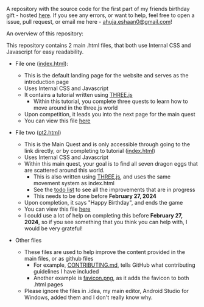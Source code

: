 A repository with the source code for the first part of my friends birthday gift - hosted [here](https://ahujaesh.github.io/birthday-surprise/). If you see any errors, or want to help, feel free to open a issue, pull request, or email me here - ahuja.eshaan0@gmail.com!

An overview of this repository:

This repository contains 2 main .html files, that both use Internal CSS and Javascript for easy readability.

- File one ([index.html](https://github.com/ahujaesh/birthday-surprise/blob/main/index.html)):
    - This is the default landing page for the website and serves as the introduction page
    - Uses Internal CSS and Javascript
    - It contains a tutorial written using [THREE.js](https://en.m.wikipedia.org/wiki/Three.js)
      - Within this tutorial, you complete three quests  to learn how to move around in the three.js world
    - Upon competition, it leads you into the next page for the main quest
    - You can view this file [here](https://ahujaesh.github.io/birthday-surprise/)

- File two ([pt2.html](https://github.com/ahujaesh/birthday-surprise/blob/main/pt2.html))
  - This is the Main Quest and is only accessible through going to the link directly, or by completing to tutorial ([index.html](https://github.com/ahujaesh/birthday-surprise/blob/main/index.html))
  - Uses Internal CSS and Javascript
  - Within this main quest, your goal is to find all seven dragon eggs that are scattered around this world.
    - This is also written using [THREE.js](https://en.m.wikipedia.org/wiki/Three.js), and uses the same movement system as index.html
    - See the [todo list](https://github.com/ahujaesh/birthday-surprise/issues/17) to see all the improvements that are in progress
    - This needs to be done before **February 27, 2024** 
  - Upon completion, it says "Happy Birthday", and ends the game
  - You can view this file [here](https://ahujaesh.github.io/birthday-surprise/pt2.html)
  - I could use a lot of help on completing this before **February 27, 2024**, so if you see something that you think you can help with, I would be very grateful!

- Other files
  - These files are used to help improve the content provided in the main files, or as github files
    - For example, [CONTRIBUTING.md](https://github.com/ahujaesh/birthday-surprise/blob/main/CONTRIBUTING.md), tells GitHub what contributing guidelines I have included
    - Another example is [favicon.png](https://github.com/ahujaesh/birthday-surprise/blob/main/favicon.png), as it adds the favicon to both .html pages
  - Please ignore the files in .idea, my main editor, Android Studio for Windows, added them and I don't really know why.
